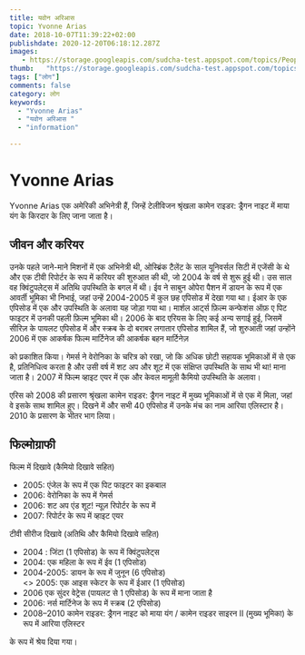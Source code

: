 ```yaml
---
title: यवोन अरिआस 
topic: Yvonne Arias
date: 2018-10-07T11:39:22+02:00
publishdate: 2020-12-20T06:18:12.287Z
images: 
   - https://storage.googleapis.com/sudcha-test.appspot.com/topics/People/yvonne_arias/1.jpeg
thumb:   "https://storage.googleapis.com/sudcha-test.appspot.com/topics/People/yvonne_arias/thumb.jpeg"
tags: ["लोग"]
comments: false
category: लोग
keywords: 
  - "Yvonne Arias"
  - "यवोन अरिआस "
  - "information"

---
```

<h1> Yvonne Arias </h1> <p> Yvonne Arias एक अमेरिकी अभिनेत्री हैं, जिन्हें टेलीविजन श्रृंखला कामेन राइडर: ड्रैगन नाइट में माया यंग के किरदार के लिए जाना जाता है। </p> <h2> जीवन और करियर </h2> <p। > उनके पहले जाने-माने मिशनों में एक अभिनेत्री थी, ओस्ब्रिंक टैलेंट के साल यूनिवर्सल सिटी में एजेंसी के थे और एक टीवी रिपोर्टर के रूप में करियर की शुरुआत की थी, जो 2004 के वर्ष से शुरू हुई थी। उस साल वह क्विंटुपलेट्स में अतिथि उपस्थिति के बगल में थी। ईव ने साबुन ओपेरा पैशन में डायन के रूप में एक आवर्ती भूमिका भी निभाई, जहां उन्हें 2004-2005 में कुल छह एपिसोड में देखा गया था। ईआर के एक एपिसोड में एक और उपस्थिति के अलावा यह जोड़ा गया था। मार्शल आर्ट्स फ़िल्म कन्फेशंस ऑफ़ ए पिट फाइटर में उनकी पहली फ़िल्म भूमिका थी। 2006 के बाद एरियस के लिए कई अन्य सगाई हुई, जिसमें सीरिज़ के पायलट एपिसोड में और स्क्रब के दो बराबर लगातार एपिसोड शामिल हैं, जो शुरुआती जहां उन्होंने 2006 में एक आकर्षक फिल्म मार्टिनेज की आकर्षक बहन मार्टिनेज़ </p> <p> को प्रकाशित किया। गेमर्स ने वेरोनिका के चरित्र को रखा, जो कि अधिक छोटी सहायक भूमिकाओं में से एक है, प्रतिनिधित्व करता है और उसी वर्ष में शट अप और शूट में एक संक्षिप्त उपस्थिति के साथ भी था! माना जाता है। 2007 में फिल्म व्हाइट एयर में एक और केवल मामूली कैमियो उपस्थिति के अलावा। </p> <p> एरिस को 2008 की प्रसारण श्रृंखला कामेन राइडर: ड्रैगन नाइट में मुख्य भूमिकाओं में से एक में मिला, जहां वे इसके साथ शामिल हुए। दिखने में और सभी 40 एपिसोड में उनके मंच का नाम आरिया एलिस्टार है। 2010 के प्रसारण के भीतर भाग लिया। </p> <h2> फिल्मोग्राफी </h2> <p> फिल्म में दिखावे (कैमियो दिखावे सहित) </p> <ul> <li> 2005: एंजेल के रूप में एक पिट फाइटर का इकबाल </li> <li> 2006: वेरोनिका के रूप में गेमर्स </li> <li> 2006: शट अप एंड शूट! न्यूज़ रिपोर्टर के रूप में </li> <li> 2007: रिपोर्टर के रूप में व्हाइट एयर </li> </ul> <p> टीवी सीरीज दिखावे (अतिथि और कैमियो दिखावे सहित) </p> <ul> <li> 2004 : जिंटा (1 एपिसोड) के रूप में क्विंटुपलेट्स </li> <li> 2004: एक महिला के रूप में ईव (1 एपिसोड) </li> <li> 2004-2005: डायन के रूप में जुनून (6 एपिसोड) </li> <> 2005: एक आइस स्केटर के रूप में ईआर (1 एपिसोड) </li> <li> 2006 एक सुंदर वेट्रेस (पायलट से 1 एपिसोड) के रूप में माना जाता है </li> <li> 2006: नर्स मार्टिनेज के रूप में स्क्रब (2 एपिसोड) </li > <li> 2008–2010 कामेन राइडर: ड्रैगन नाइट को माया यंग / कामेन राइडर साइरन II (मुख्य भूमिका) के रूप में आरिया एलिस्टर </li> </ul> के रूप में श्रेय दिया गया। 